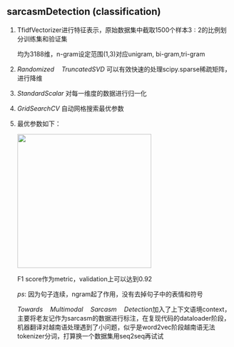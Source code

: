 ## sarcasmDetection (classification)

1. TfidfVectorizer进行特征表示，原始数据集中截取1500个样本$3:2$的比例划分训练集和验证集

   均为3188维，n-gram设定范围(1,3)对应unigram, bi-gram,tri-gram

2. $Randomized\quad TruncatedSVD$  可以有效快速的处理scipy.sparse稀疏矩阵，进行降维

3. $StandardScalar$ 对每一维度的数据进行归一化

4. $GridSearchCV$ 自动网格搜索最优参数

5. 最优参数如下：

   

   <img src="C:\Users\54627\AppData\Roaming\Typora\typora-user-images\1572264359860.png" width="300px" />

   F1 score作为metric，validation上可以达到0.92

   $ps:$ 因为句子连续，ngram起了作用，没有去掉句子中的表情和符号
   
   $Towards\quad Multimodal\quad Sarcasm\quad Detection$加入了上下文语境context，主要将老友记作为sarcasm的数据进行标注，在复现代码的dataloader阶段，机器翻译对越南语处理遇到了小问题，似乎是word2vec阶段越南语无法tokenizer分词，打算换一个数据集用seq2seq再试试